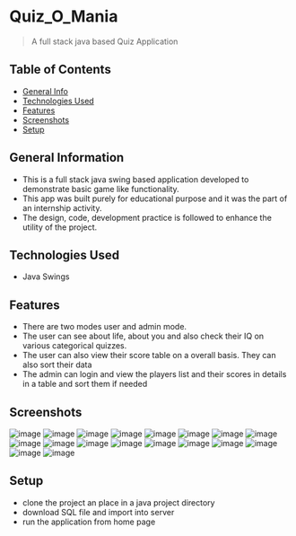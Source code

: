 # Quiz_O_Mania
> A full stack java based Quiz Application

## Table of Contents
* [General Info](#general-information)
* [Technologies Used](#technologies-used)
* [Features](#features)
* [Screenshots](#screenshots)
* [Setup](#setup)


## General Information
- This is a full stack java swing based application developed to demonstrate basic game like functionality.
- This app was built purely for educational purpose and it was the part of an internship activity.
- The design, code, development practice is followed to enhance the utility of the project.


## Technologies Used
- Java Swings


## Features
- There are two modes user and admin mode.
- The user can see about life, about you and also check their IQ on various categorical quizzes.
- The user can also view their score table on a overall basis. They can also sort their data
- The admin can login and view the players list and their scores in details in a table and sort them if needed 


## Screenshots
![image](https://user-images.githubusercontent.com/81974121/146882367-bf2c0e90-fca6-4c23-b42d-4ac4a02fd997.png)
![image](https://user-images.githubusercontent.com/81974121/146882406-57198131-2874-4585-a6c6-99a77023f32f.png)
![image](https://user-images.githubusercontent.com/81974121/146882453-a57ec1ca-4fa3-4fa7-8a67-56448f6c9256.png)
![image](https://user-images.githubusercontent.com/81974121/146882521-2f24b727-e81e-41f6-8eaf-8b292937dc73.png)
![image](https://user-images.githubusercontent.com/81974121/146882556-b3c8edd5-672f-41d7-a5fb-3c4d07f8ef08.png)
![image](https://user-images.githubusercontent.com/81974121/146882730-7618038e-6fc9-47fd-99ec-ab03da26735f.png)
![image](https://user-images.githubusercontent.com/81974121/146882765-b8eeeb3b-773b-4d5c-895e-d67910c7102e.png)
![image](https://user-images.githubusercontent.com/81974121/146882952-e239e2f7-81cf-4cc8-bcd4-bed38ea50041.png)
![image](https://user-images.githubusercontent.com/81974121/146882844-45545f7f-1657-4aa4-8f60-fdf6f62ff3c0.png)
![image](https://user-images.githubusercontent.com/81974121/146883040-75b18f38-b0a0-4e77-a918-57bbba1b04a5.png)
![image](https://user-images.githubusercontent.com/81974121/146883104-456b7a89-9845-45d8-9982-f5fc83a6b9de.png)
![image](https://user-images.githubusercontent.com/81974121/146883419-d028a887-1d32-498c-89f9-275b7c7e5677.png)
![image](https://user-images.githubusercontent.com/81974121/146883491-5ea16ada-5ded-44c9-8d60-da1a4e4af7cd.png)
![image](https://user-images.githubusercontent.com/81974121/146883555-a254aa9d-ed63-4f19-842f-06f8eadb9ef0.png)
![image](https://user-images.githubusercontent.com/81974121/146883636-fa25f65d-9d47-4ca9-b68e-bf715e960c9a.png)
![image](https://user-images.githubusercontent.com/81974121/146883693-1a6e4d42-421f-4edd-9e39-7a96dc81d1fb.png)
![image](https://user-images.githubusercontent.com/81974121/146883741-6bbc2100-8eb2-4703-aaf4-395483f36303.png)
![image](https://user-images.githubusercontent.com/81974121/146884087-76d61787-f632-43dc-90dd-f584c9b6f7ea.png)

## Setup
- clone the project an place in a java project directory
- download SQL file and import into server
- run the application from home page
